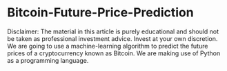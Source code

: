 # Bitcoin-Future-Price-Prediction
Disclaimer: The material in this article is purely educational and should not be taken as professional investment advice. Invest at your own discretion. We are going to use a machine-learning algorithm to predict the future prices of a cryptocurrency known as Bitcoin. We are making use of Python as a programming language.
